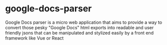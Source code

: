# google-docs-parser
Google Docs parser is a micro web application that aims to provide a way to convert those pesky "Google Docs" html exports into readable and user friendly jsons that can be manipulated and stylized easily by a front end framework like Vue or React
